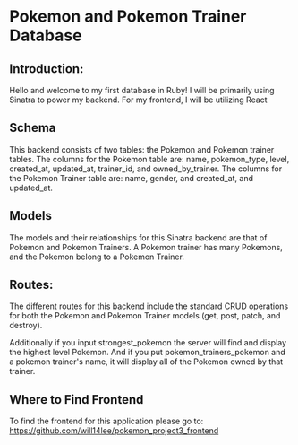 # Pokemon and Pokemon Trainer Database

## Introduction:
Hello and welcome to my first database in Ruby!
I will be primarily using Sinatra to power my backend. 
For my frontend, I will be utilizing React

## Schema
This backend consists of two tables: the Pokemon and Pokemon trainer tables.
The columns for the Pokemon table are: name, pokemon_type, level, created_at, updated_at, trainer_id, and 
owned_by_trainer.
The columns for the Pokemon Trainer table are: name, gender, and created_at, and updated_at.

## Models
The models and their relationships for this Sinatra backend are that of 
Pokemon and Pokemon Trainers.
A Pokemon trainer has many Pokemons, and the Pokemon belong to a Pokemon Trainer.

## Routes:
The different routes for this backend include the standard CRUD operations for
both the Pokemon and Pokemon Trainer models (get, post, patch, and destroy).

Additionally if you input strongest_pokemon the server will find and display the highest level
Pokemon. And if you put pokemon_trainers_pokemon and a pokemon trainer's name, it will display
all of the Pokemon owned by that trainer.

## Where to Find Frontend
To find the frontend for this application please go to: https://github.com/will14lee/pokemon_project3_frontend



<!-- Clarification on how many models do I need? -->